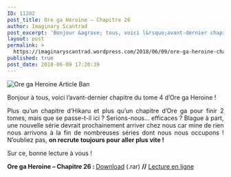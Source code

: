 ```yaml
---
ID: 11282
post_title: Ore ga Heroine – Chapitre 26
author: Imaginary Scantrad
post_excerpt: 'Bonjour &agrave; tous, voici l&rsquo;avant-dernier chapitre du tome 4 d&rsquo;Ore ga Heroine ! Plus qu&rsquo;un chapitre d&rsquo;Hikaru et plus qu&rsquo;un chapitre d&rsquo;Ore ga pour finir 2 tomes, mais que se passe-t-il ici ? Serions-nous&hellip; efficaces ? Blague &agrave; part, une... <a href="https://imaginaryscantrad.wordpress.com/2018/06/09/ore-ga-heroine-chapitre-26/#more-2219">Lire la suite &rarr;</a>'
layout: post
permalink: >
  https://imaginaryscantrad.wordpress.com/2018/06/09/ore-ga-heroine-chapitre-26/
published: true
post_date: 2018-06-09 17:20:39
---
```

<p style="text-align:justify;"><img data-attachment-id="144" data-permalink="https://imaginaryscantrad.wordpress.com/ore-ga-heroine-article-ban/" data-orig-file="https://imaginaryscantrad.files.wordpress.com/2015/04/ore-ga-heroine-article-ban.png" data-orig-size="1000,500" data-comments-opened="1" data-image-meta="{&quot;aperture&quot;:&quot;0&quot;,&quot;credit&quot;:&quot;&quot;,&quot;camera&quot;:&quot;&quot;,&quot;caption&quot;:&quot;&quot;,&quot;created_timestamp&quot;:&quot;0&quot;,&quot;copyright&quot;:&quot;&quot;,&quot;focal_length&quot;:&quot;0&quot;,&quot;iso&quot;:&quot;0&quot;,&quot;shutter_speed&quot;:&quot;0&quot;,&quot;title&quot;:&quot;&quot;,&quot;orientation&quot;:&quot;0&quot;}" data-image-title="Ore ga Heroine Article Ban" data-image-description="" data-medium-file="https://imaginaryscantrad.files.wordpress.com/2015/04/ore-ga-heroine-article-ban.png?w=300" data-large-file="https://imaginaryscantrad.files.wordpress.com/2015/04/ore-ga-heroine-article-ban.png?w=736" class="size-full wp-image-144 aligncenter" src="https://imaginaryscantrad.files.wordpress.com/2015/04/ore-ga-heroine-article-ban.png?w=736" alt="Ore ga Heroine Article Ban" srcset="https://imaginaryscantrad.files.wordpress.com/2015/04/ore-ga-heroine-article-ban.png?w=736 736w, https://imaginaryscantrad.files.wordpress.com/2015/04/ore-ga-heroine-article-ban.png?w=150 150w, https://imaginaryscantrad.files.wordpress.com/2015/04/ore-ga-heroine-article-ban.png?w=300 300w, https://imaginaryscantrad.files.wordpress.com/2015/04/ore-ga-heroine-article-ban.png?w=768 768w, https://imaginaryscantrad.files.wordpress.com/2015/04/ore-ga-heroine-article-ban.png 1000w" sizes="(max-width: 736px) 100vw, 736px" /></p>
<p style="text-align:justify;">Bonjour à tous, voici l&rsquo;avant-dernier chapitre du tome 4 d&rsquo;Ore ga Heroine ! <span id="more-2219"></span><span id="more-2190"></span><span id="more-2172"></span><span id="more-2170"></span><span id="more-2167"></span><span id="more-2133"></span><span id="more-2129"></span><span id="more-2127"></span><span id="more-2109"></span><span id="more-2107"></span><span id="more-2103"></span><span id="more-475"></span></p>
<p style="text-align:justify;">Plus qu&rsquo;un chapitre d&rsquo;Hikaru et plus qu&rsquo;un chapitre d&rsquo;Ore ga pour finir 2 tomes, mais que se passe-t-il ici ? Serions-nous&#8230; efficaces ? Blague à part, une nouvelle série devrait prochainement arriver chez nous car mine de rien nous arrivons à la fin de nombreuses séries dont nous nous occupons ! N&rsquo;oubliez pas, <strong>on recrute toujours pour aller plus vite !</strong></p>
<p style="text-align:justify;">Sur ce, bonne lecture à vous !</p>
<p style="text-align:justify;"><strong>Ore ga Heroine – Chapitre 26 : </strong><a href="https://mega.nz/#!xt5F3BiI!fgK05r3yuI25o06veT4-InKubKhRu09Mq4TKOUE6gDo"  rel="noopener">Download</a> (.rar) <strong>//</strong> <a href="https://mangadex.org/chapter/354687"  rel="noopener">Lecture en ligne</a><strong><br />
</strong></p>